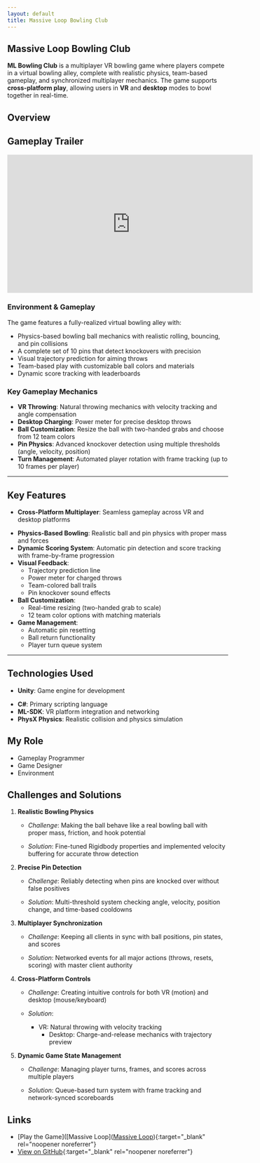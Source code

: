 ```yaml
---
layout: default
title: Massive Loop Bowling Club
---
```


## Massive Loop Bowling Club
**ML Bowling Club** is a multiplayer VR bowling game where players compete in a virtual bowling alley, complete with realistic physics, team-based gameplay, and synchronized multiplayer mechanics. The game supports **cross-platform play**, allowing users in **VR** and **desktop** modes to bowl together in real-time.

## Overview
## Gameplay Trailer  
<div class="video-container">
  <iframe 
    width="560" 
    height="315" 
    src="https://www.youtube.com/embed/K8aAykz_R2Y" 
    frameborder="0" 
    allow="accelerometer; autoplay; clipboard-write; encrypted-media; gyroscope; picture-in-picture" 
    allowfullscreen>
  </iframe>
</div>



### **Environment & Gameplay**  

The game features a fully-realized virtual bowling alley with:  

- Physics-based bowling ball mechanics with realistic rolling, bouncing, and pin collisions  
- A complete set of 10 pins that detect knockovers with precision  
- Visual trajectory prediction for aiming throws  
- Team-based play with customizable ball colors and materials  
- Dynamic score tracking with leaderboards  

### **Key Gameplay Mechanics**  

- **VR Throwing**: Natural throwing mechanics with velocity tracking and angle compensation  
- **Desktop Charging**: Power meter for precise desktop throws  
- **Ball Customization**: Resize the ball with two-handed grabs and choose from 12 team colors  
- **Pin Physics**: Advanced knockover detection using multiple thresholds (angle, velocity, position)  
- **Turn Management**: Automated player rotation with frame tracking (up to 10 frames per player)  




---
## Key Features

* **Cross-Platform Multiplayer**: Seamless gameplay across VR and desktop platforms

- **Physics-Based Bowling**: Realistic ball and pin physics with proper mass and forces
- **Dynamic Scoring System**: Automatic pin detection and score tracking with frame-by-frame progression
- **Visual Feedback**: 
  - Trajectory prediction line
  - Power meter for charged throws  
  - Team-colored ball trails
  - Pin knockover sound effects
- **Ball Customization**:
  - Real-time resizing (two-handed grab to scale)
  - 12 team color options with matching materials
- **Game Management**:
  - Automatic pin resetting
  - Ball return functionality
  - Player turn queue system

---

## Technologies Used
* **Unity**: Game engine for development

- **C#**: Primary scripting language
- **ML-SDK**: VR platform integration and networking
- **PhysX Physics**: Realistic collision and physics simulation


## My Role
- Gameplay Programmer
- Game Designer
- Environment

## Challenges and Solutions

1. **Realistic Bowling Physics**  

   - *Challenge*: Making the ball behave like a real bowling ball with proper mass, friction, and hook potential  

   - *Solution*: Fine-tuned Rigidbody properties and implemented velocity buffering for accurate throw detection  

2. **Precise Pin Detection**  

   - *Challenge*: Reliably detecting when pins are knocked over without false positives  

   - *Solution*: Multi-threshold system checking angle, velocity, position change, and time-based cooldowns  

3. **Multiplayer Synchronization**  

   - *Challenge*: Keeping all clients in sync with ball positions, pin states, and scores  

   - *Solution*: Networked events for all major actions (throws, resets, scoring) with master client authority  

4. **Cross-Platform Controls**  

   - *Challenge*: Creating intuitive controls for both VR (motion) and desktop (mouse/keyboard)  

   - *Solution*: 
     - VR: Natural throwing with velocity tracking  
       - Desktop: Charge-and-release mechanics with trajectory preview  

5. **Dynamic Game State Management**  

   - *Challenge*: Managing player turns, frames, and scores across multiple players  

   - *Solution*: Queue-based turn system with frame tracking and network-synced scoreboards  

## Links
- [Play the Game]([Massive Loop]([Massive Loop](https://massiveloop.com/world/1806817a-e386-430f-a350-eab9c24b04f7)){:target="_blank" rel="noopener noreferrer"}
- [View on GitHub](https://gitfront.io/r/BrandonW24/iXvRRiq2iycM/Momo-Space-Diner-Code-Repo/){:target="_blank" rel="noopener noreferrer"}